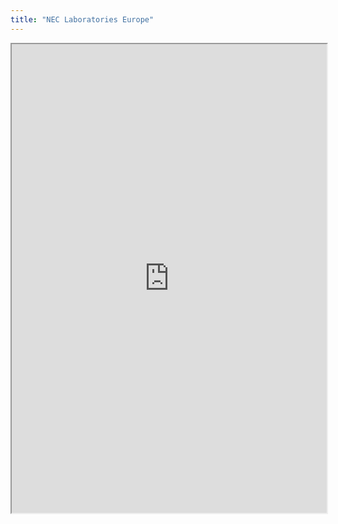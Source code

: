 ```yaml
---
title: "NEC Laboratories Europe"
---
```



<iframe height="750" width="100%" src="https://ewelton.github.io/ktest/wiki.html#NEC%20Laboratories%20Europe"></iframe>
